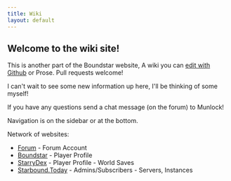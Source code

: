 ```yaml
---
title: Wiki
layout: default
---
```


## Welcome to the wiki site!

This is another part of the Boundstar website, A wiki you can [edit with Github](https://github.com/digitaldesigndj/boundstar-content/edit/master/wiki.html.md) or Prose. Pull requests welcome!

I can't wait to see some new information up here, I'll be thinking of some myself!

If you have any questions send a chat message (on the forum) to Munlock!

Navigation is on the sidebar or at the bottom.

Network of websites:

* [Forum](http://forum.boundstar.com) - Forum Account
* [Boundstar](http://boundstar.com) - Player Profile
* [StarryDex](http://starrydex.com) - Player Profile - World Saves
* [Starbound.Today](http://starbound.today) - Admins/Subscribers - Servers, Instances


